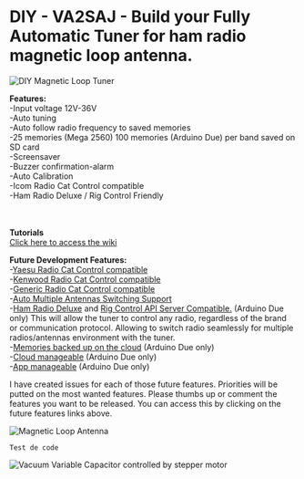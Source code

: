 <!-- https://atom.io/packages/maperwiki -->
# DIY - VA2SAJ - Build your Fully Automatic Tuner for ham radio magnetic loop antenna.


![DIY Magnetic Loop Tuner](https://s3.amazonaws.com/files.qrz.com/j/va2saj/IMG_20190913_215805.jpg)

**Features:**<br>
-Input voltage 12V-36V<br>
-Auto tuning<br>
-Auto follow radio frequency to saved memories<br>
-25 memories (Mega 2560) 100 memories (Arduino Due) per band saved on SD card<br>
-Screensaver<br>
-Buzzer confirmation-alarm<br>
-Auto Calibration<br>
-Icom Radio Cat Control compatible<br>
-Ham Radio Deluxe / Rig Control Friendly<br><br><br>

**Tutorials**<br>
[Click here to access the wiki](https://github.com/cinosh07/VA2SAJ-Magnetic-Loop-Controller/wiki)

**Future Development Features:**<br>
-[Yaesu Radio Cat Control compatible](https://github.com/cinosh07/VA2SAJ-Magnetic-Loop-Controller/issues/1)<br>
-[Kenwood Radio Cat Control compatible](https://github.com/cinosh07/VA2SAJ-Magnetic-Loop-Controller/issues/2)<br>
-[Generic Radio Cat Control compatible](https://github.com/cinosh07/VA2SAJ-Magnetic-Loop-Controller/issues/3)<br>
-[Auto Multiple Antennas Switching Support](https://github.com/cinosh07/VA2SAJ-Magnetic-Loop-Controller/issues/6)<br>
-[Ham Radio Deluxe](https://github.com/cinosh07/VA2SAJ-Magnetic-Loop-Controller/issues/9) and [Rig Control API Server Compatible.](https://github.com/cinosh07/VA2SAJ-Magnetic-Loop-Controller/issues/6) (Arduino Due only) This will allow the tuner to control any radio, regardless of the brand or communication protocol. Allowing to switch radio seamlessly for multiple radios/antennas environment with the tuner.<br>
-[Memories backed up on the cloud](https://github.com/cinosh07/VA2SAJ-Magnetic-Loop-Controller/issues/9) (Arduino Due only)<br>
-[Cloud manageable](https://github.com/cinosh07/VA2SAJ-Magnetic-Loop-Controller/issues/7) (Arduino Due only)<br>
-[App manageable](https://github.com/cinosh07/VA2SAJ-Magnetic-Loop-Controller/issues/8) (Arduino Due only)<br>

I have created issues for each of those future features. Priorities will be putted on the most wanted features. Please thumbs up or comment the features you want to be released. You can access this by clicking on the future features links above.


![Magnetic Loop Antenna](https://s3.amazonaws.com/files.qrz.com/j/va2saj/IMG_20190805_194314.jpg)

`Test de code `

![Vacuum Variable Capacitor controlled by stepper motor](https://s3.amazonaws.com/files.qrz.com/j/va2saj/IMG_20190801_162644.jpg)
